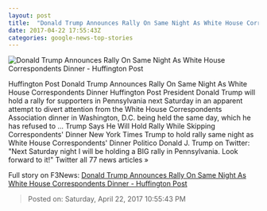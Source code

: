 ```yaml
---
layout: post
title:  "Donald Trump Announces Rally On Same Night As White House Correspondents Dinner - Huffington Post"
date: 2017-04-22 17:55:43Z
categories: google-news-top-stories
---
```


![Donald Trump Announces Rally On Same Night As White House Correspondents Dinner - Huffington Post](http://img.huffingtonpost.com/asset/2000_1000/58fb971b14000049001b5c15.jpeg?cache=ahfqyefyhz)

Huffington Post Donald Trump Announces Rally On Same Night As White House Correspondents Dinner Huffington Post President Donald Trump will hold a rally for supporters in Pennsylvania next Saturday in an apparent attempt to divert attention from the White House Correspondents Association dinner in Washington, D.C. being held the same day, which he has refused to ... Trump Says He Will Hold Rally While Skipping Correspondents' Dinner New York Times Trump to hold rally same night as White House Correspondents' Dinner Politico Donald J. Trump on Twitter: "Next Saturday night I will be holding a BIG rally in Pennsylvania. Look forward to it!" Twitter all 77 news articles »


Full story on F3News: [Donald Trump Announces Rally On Same Night As White House Correspondents Dinner - Huffington Post](http://www.f3nws.com/n/ZByuSF)

> Posted on: Saturday, April 22, 2017 10:55:43 PM
